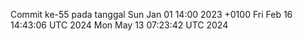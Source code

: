 Commit ke-55 pada tanggal Sun Jan 01 14:00 2023 +0100
Fri Feb 16 14:43:06 UTC 2024
Mon May 13 07:23:42 UTC 2024
